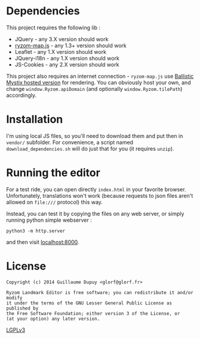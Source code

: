 # Dependencies

This project requires the following lib :
* JQuery - any 3.X version should work
* [ryzom-map.js](https://api.bmsite.net/#maps-js) - any 1.3+ version should work
* Leaflet - any 1.X version should work
* JQuery-i18n - any 1.X version should work
* JS-Cookies - any 2.X version should work


This project also requires an internet connection - `ryzom-map.js` use [Ballistic Mystix hosted version](https://api.bmsite.net/#maps-tiles) for rendering. You can obviously host your own, and change `window.Ryzom.apiDomain` (and optionally `window.Ryzom.tilePath`) accordingly.

# Installation

I'm using local JS files, so you'll need to download them and put then in `vendor/` subfolder. For convenience, a script named `download_dependencies.sh` will do just that for you (it requires `unzip`).

# Running the editor

For a test ride, you can open directly `index.html` in your favorite browser. Unfortunately, translations won't work (because requests to json files aren't allowed on `file:///` protocol) this way.

Instead, you can test it by copying the files on any web server, or simply running python simple webserver :

```
python3 -m http.server
```
and then visit [localhost:8000](http://localhost:8000). 

# License
	Copyright (c) 2014 Guillaume Dupuy <glorf@glorf.fr>

	Ryzom Landmark Editor is free software; you can redistribute it and/or modify
	it under the terms of the GNU Lesser General Public License as published by
	the Free Software Foundation; either version 3 of the License, or
	(at your option) any later version.

[LGPLv3](http://opensource.org/licenses/LGPL-3.0)
